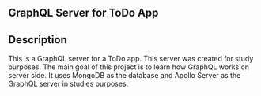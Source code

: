 ## GraphQL Server for ToDo App

## Description

This is a GraphQL server for a ToDo app. This server was created for study purposes. The main goal of this project is to learn how GraphQL works on server side.  It uses MongoDB as the database and Apollo Server as the GraphQL server in studies purposes.
